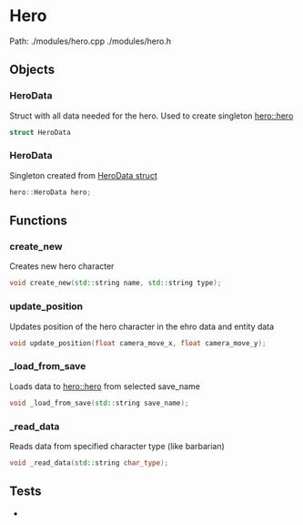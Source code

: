 # Hero
Path: ./modules/hero.cpp   ./modules/hero.h



## Objects
### HeroData
Struct with all data needed for the hero. Used to create singleton [hero::hero](hero.md#hero)
```c++
struct HeroData
```

### HeroData
Singleton created from [HeroData struct](hero.md#HeroData)
```c++
hero::HeroData hero;
```

## Functions
### create_new
Creates new hero character
```c++
void create_new(std::string name, std::string type);
```

### update_position
Updates position of the hero character in the ehro data and entity data
```c++
void update_position(float camera_move_x, float camera_move_y);
```

### _load_from_save
Loads data to [hero::hero](hero.md#hero) from selected save_name
```c++
void _load_from_save(std::string save_name);
```

### _read_data
Reads data from specified character type (like barbarian)
```c++
void _read_data(std::string char_type);
```


## Tests
-